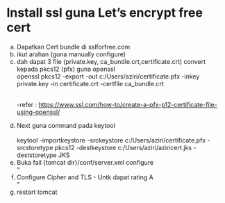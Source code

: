 
# Install ssl guna Let’s encrypt free cert
<ol type=a>
<li>Dapatkan Cert bundle di sslforfree.com</li>
<li>ikut arahan (guna manually configure)</li>
<li>dah dapat 3 file (private.key, ca_bundle.crt,certificate.crt) convert kepada pkcs12 (pfx) guna openssl
<br>openssl pkcs12 -export -out c:/Users/aziri/certificate.pfx -inkey private.key -in certificate.crt -certfile ca_bundle.crt</li>

<br>-refer : https://www.ssl.com/how-to/create-a-pfx-p12-certificate-file-using-openssl/</li>
<li>Next guna command pada keytool </li>
<br>keytool -importkeystore -srckeystore c:/Users/aziri/certificate.pfx -srcstoretype pkcs12 
-destkeystore c:/Users/aziri/aziricert.jks -deststoretype JKS</li>
<li>Buka fail {tomcat dir}/conf/server.xml configure
<br>	"<Connector port="443" maxHttpHeaderSize="8192" maxThreads="150" minSpareThreads="25" maxSpareThreads="75" enableLookups="false" disableUploadTimeout="true" acceptCount="100" scheme="https" secure="true" SSLEnabled="true" clientAuth="false" sslProtocol="TLS" keyAlias="server" keystoreFile="c:/Users/aziri/aziricert.jks" keystorePass="your_keystore_password" /></li>
<li> Configure Cipher and TLS - Untk dapat rating A<br>
<Connector port="443" protocol="org.apache.coyote.http11.Http11NioProtocol"
maxThreads="150" SSLEnabled="true" sslEnabledProtocols="TLSv1,TLSv1.1,TLSv1.2" 
ciphers="ECDHE-ECDSA-AES256-GCM-SHA384:ECDHE-RSA-AES256-GCM-SHA384:ECDHE-ECDSA-CHACHA20-POLY1305:ECDHE-RSA-CHACHA20-POLY1305:ECDHE-ECDSA-AES128-GCM-SHA256:ECDHE-RSA-AES128-GCM-SHA256:ECDHE-ECDSA-AES256-SHA384:ECDHE-RSA-AES256-SHA384:ECDHE-ECDSA-AES128-SHA256:ECDHE-RSA-AES128-SHA256"
SSLHonorCipherOrder="true" SSLDisableCompression="true" scheme="https" secure="true"
clientAuth="false" sslProtocol="TLS"
keyAlias="namakeyalias_anda" keystoreFile="lokasikeystore"
keystorePass="passkeystore" 
/>"
</li>

<li>restart tomcat</li>
</ol>
